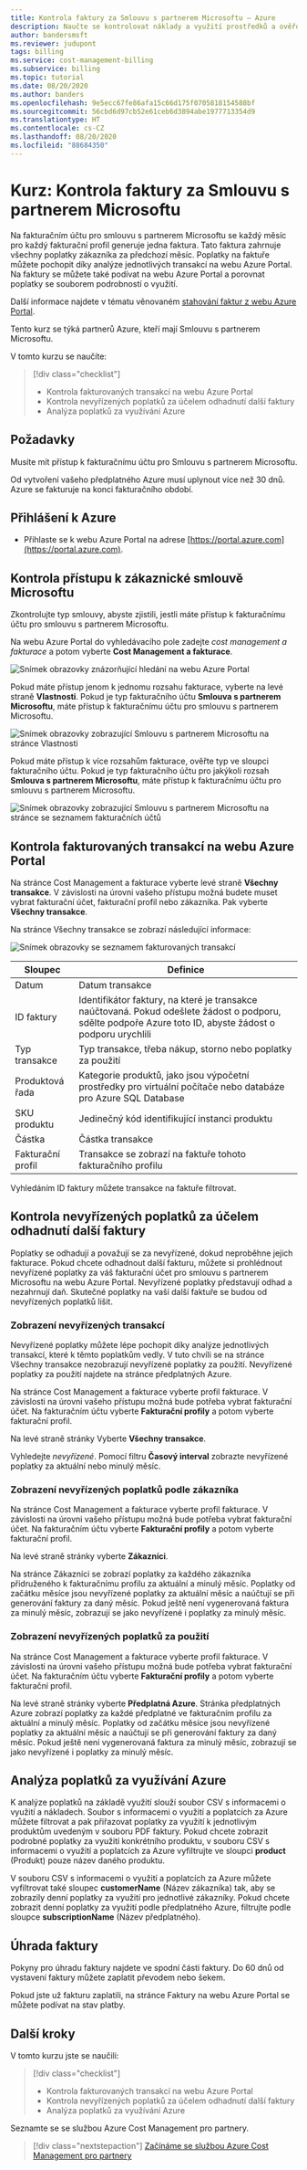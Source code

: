 ```yaml
---
title: Kontrola faktury za Smlouvu s partnerem Microsoftu – Azure
description: Naučte se kontrolovat náklady a využití prostředků a ověřovat poplatky na faktuře za Smlouvu s partnerem Microsoftu.
author: bandersmsft
ms.reviewer: judupont
tags: billing
ms.service: cost-management-billing
ms.subservice: billing
ms.topic: tutorial
ms.date: 08/20/2020
ms.author: banders
ms.openlocfilehash: 9e5ecc67fe86afa15c66d175f0705818154588bf
ms.sourcegitcommit: 56cbd6d97cb52e61ceb6d3894abe1977713354d9
ms.translationtype: HT
ms.contentlocale: cs-CZ
ms.lasthandoff: 08/20/2020
ms.locfileid: "88684350"
---
```

# <a name="tutorial-review-your-microsoft-partner-agreement-invoice"></a>Kurz: Kontrola faktury za Smlouvu s partnerem Microsoftu

 Na fakturačním účtu pro smlouvu s partnerem Microsoftu se každý měsíc pro každý fakturační profil generuje jedna faktura. Tato faktura zahrnuje všechny poplatky zákazníka za předchozí měsíc. Poplatky na faktuře můžete pochopit díky analýze jednotlivých transakcí na webu Azure Portal. Na faktury se můžete také podívat na webu Azure Portal a porovnat poplatky se souborem podrobností o využití.

Další informace najdete v tématu věnovaném [stahování faktur z webu Azure Portal](download-azure-invoice.md).

Tento kurz se týká partnerů Azure, kteří mají Smlouvu s partnerem Microsoftu.

V tomto kurzu se naučíte:

> [!div class="checklist"]
> * Kontrola fakturovaných transakcí na webu Azure Portal
> * Kontrola nevyřízených poplatků za účelem odhadnutí další faktury
> * Analýza poplatků za využívání Azure

## <a name="prerequisites"></a>Požadavky

Musíte mít přístup k fakturačnímu účtu pro Smlouvu s partnerem Microsoftu.

Od vytvoření vašeho předplatného Azure musí uplynout více než 30 dnů. Azure se fakturuje na konci fakturačního období.

## <a name="sign-in-to-azure"></a>Přihlášení k Azure

- Přihlaste se k webu Azure Portal na adrese [https://portal.azure.com](https://portal.azure.com).

## <a name="check-access-to-a-microsoft-customer-agreement"></a>Kontrola přístupu k zákaznické smlouvě Microsoftu

Zkontrolujte typ smlouvy, abyste zjistili, jestli máte přístup k fakturačnímu účtu pro smlouvu s partnerem Microsoftu.

Na webu Azure Portal do vyhledávacího pole zadejte *cost management a fakturace* a potom vyberte **Cost Management a fakturace**.

![Snímek obrazovky znázorňující hledání na webu Azure Portal](./media/review-partner-agreement-bill/billing-search-cost-management-billing.png)

Pokud máte přístup jenom k jednomu rozsahu fakturace, vyberte na levé straně **Vlastnosti**. Pokud je typ fakturačního účtu **Smlouva s partnerem Microsoftu**, máte přístup k fakturačnímu účtu pro smlouvu s partnerem Microsoftu.

![Snímek obrazovky zobrazující Smlouvu s partnerem Microsoftu na stránce Vlastnosti](./media/review-partner-agreement-bill/billing-account-properties-partner-agreement.png)

Pokud máte přístup k více rozsahům fakturace, ověřte typ ve sloupci fakturačního účtu. Pokud je typ fakturačního účtu pro jakýkoli rozsah **Smlouva s partnerem Microsoftu**, máte přístup k fakturačnímu účtu pro smlouvu s partnerem Microsoftu.

![Snímek obrazovky zobrazující Smlouvu s partnerem Microsoftu na stránce se seznamem fakturačních účtů](./media/review-partner-agreement-bill/mpa-in-the-list.png)

## <a name="review-invoiced-transactions-in-the-azure-portal"></a>Kontrola fakturovaných transakcí na webu Azure Portal

Na stránce Cost Management a fakturace vyberte levé straně **Všechny transakce**. V závislosti na úrovni vašeho přístupu možná budete muset vybrat fakturační účet, fakturační profil nebo zákazníka. Pak vyberte **Všechny transakce**.

Na stránce Všechny transakce se zobrazí následující informace:

![Snímek obrazovky se seznamem fakturovaných transakcí](./media/review-partner-agreement-bill/all-transactions.png)

|Sloupec  |Definice  |
|---------|---------|
|Datum     | Datum transakce  |
|ID faktury     | Identifikátor faktury, na které je transakce naúčtovaná. Pokud odešlete žádost o podporu, sdělte podpoře Azure toto ID, abyste žádost o podporu urychlili |
|Typ transakce     |  Typ transakce, třeba nákup, storno nebo poplatky za použití  |
|Produktová řada     | Kategorie produktů, jako jsou výpočetní prostředky pro virtuální počítače nebo databáze pro Azure SQL Database|
|SKU produktu     | Jedinečný kód identifikující instanci produktu |
|Částka     |  Částka transakce      |
|Fakturační profil     | Transakce se zobrazí na faktuře tohoto fakturačního profilu |

Vyhledáním ID faktury můžete transakce na faktuře filtrovat.

## <a name="review-pending-charges-to-estimate-your-next-invoice"></a>Kontrola nevyřízených poplatků za účelem odhadnutí další faktury

Poplatky se odhadují a považují se za nevyřízené, dokud neproběhne jejich fakturace. Pokud chcete odhadnout další fakturu, můžete si prohlédnout nevyřízené poplatky za váš fakturační účet pro smlouvu s partnerem Microsoftu na webu Azure Portal. Nevyřízené poplatky představují odhad a nezahrnují daň. Skutečné poplatky na vaší další faktuře se budou od nevyřízených poplatků lišit.

### <a name="view-pending-transactions"></a>Zobrazení nevyřízených transakcí

Nevyřízené poplatky můžete lépe pochopit díky analýze jednotlivých transakcí, které k těmto poplatkům vedly. V tuto chvíli se na stránce Všechny transakce nezobrazují nevyřízené poplatky za použití. Nevyřízené poplatky za použití najdete na stránce předplatných Azure.

Na stránce Cost Management a fakturace vyberte profil fakturace. V závislosti na úrovni vašeho přístupu možná bude potřeba vybrat fakturační účet. Na fakturačním účtu vyberte **Fakturační profily** a potom vyberte fakturační profil.

Na levé straně stránky Vyberte **Všechny transakce**.

Vyhledejte *nevyřízené*. Pomocí filtru **Časový interval** zobrazte nevyřízené poplatky za aktuální nebo minulý měsíc.

<!-- ![Screenshot that shows the pending transactions list](./media/billing-mpa-understand-your-bill/mpa-billing-profile-pending-transactions.png) -->

### <a name="view-pending-charges-by-customer"></a>Zobrazení nevyřízených poplatků podle zákazníka

Na stránce Cost Management a fakturace vyberte profil fakturace. V závislosti na úrovni vašeho přístupu možná bude potřeba vybrat fakturační účet. Na fakturačním účtu vyberte **Fakturační profily** a potom vyberte fakturační profil.

Na levé straně stránky vyberte **Zákazníci**.

<!-- ![screenshot of billing profile customers list](./media/billing-mpa-understand-your-bill/mpa-billing-profile-customers.png) -->

Na stránce Zákazníci se zobrazí poplatky za každého zákazníka přidruženého k fakturačnímu profilu za aktuální a minulý měsíc. Poplatky od začátku měsíce jsou nevyřízené poplatky za aktuální měsíc a naúčtují se při generování faktury za daný měsíc. Pokud ještě není vygenerovaná faktura za minulý měsíc, zobrazují se jako nevyřízené i poplatky za minulý měsíc.

### <a name="view-pending-usage-charges"></a>Zobrazení nevyřízených poplatků za použití

Na stránce Cost Management a fakturace vyberte profil fakturace. V závislosti na úrovni vašeho přístupu možná bude potřeba vybrat fakturační účet. Na fakturačním účtu vyberte **Fakturační profily** a potom vyberte fakturační profil.

Na levé straně stránky vyberte **Předplatná Azure**. Stránka předplatných Azure zobrazí poplatky za každé předplatné ve fakturačním profilu za aktuální a minulý měsíc. Poplatky od začátku měsíce jsou nevyřízené poplatky za aktuální měsíc a naúčtují se při generování faktury za daný měsíc. Pokud ještě není vygenerovaná faktura za minulý měsíc, zobrazují se jako nevyřízené i poplatky za minulý měsíc.

<!--     ![Screenshot that shows the Azure subscriptions list for MPA billing profile](./media/billing-mpa-understand-your-bill/mpa-billing-profile-subscriptions-list.png) -->

## <a name="analyze-your-azure-usage-charges"></a>Analýza poplatků za využívání Azure

K analýze poplatků na základě využití slouží soubor CSV s informacemi o využití a nákladech. Soubor s informacemi o využití a poplatcích za Azure můžete filtrovat a pak přiřazovat poplatky za využití k jednotlivým produktům uvedeným v souboru PDF faktury. Pokud chcete zobrazit podrobné poplatky za využití konkrétního produktu, v souboru CSV s informacemi o využití a poplatcích za Azure vyfiltrujte ve sloupci **product** (Produkt) pouze název daného produktu.

V souboru CSV s informacemi o využití a poplatcích za Azure můžete vyfiltrovat také sloupec **customerName** (Název zákazníka) tak, aby se zobrazily denní poplatky za využití pro jednotlivé zákazníky. Pokud chcete zobrazit denní poplatky za využití podle předplatného Azure, filtrujte podle sloupce **subscriptionName** (Název předplatného).

## <a name="pay-your-bill"></a>Úhrada faktury

Pokyny pro úhradu faktury najdete ve spodní části faktury. Do 60 dnů od vystavení faktury můžete zaplatit převodem nebo šekem.

Pokud jste už fakturu zaplatili, na stránce Faktury na webu Azure Portal se můžete podívat na stav platby.

## <a name="next-steps"></a>Další kroky

V tomto kurzu jste se naučili:

> [!div class="checklist"]
> * Kontrola fakturovaných transakcí na webu Azure Portal
> * Kontrola nevyřízených poplatků za účelem odhadnutí další faktury
> * Analýza poplatků za využívání Azure

Seznamte se se službou Azure Cost Management pro partnery.

> [!div class="nextstepaction"]
> [Začínáme se službou Azure Cost Management pro partnery](../costs/get-started-partners.md)
